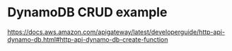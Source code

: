 # DynamoDB CRUD example
https://docs.aws.amazon.com/apigateway/latest/developerguide/http-api-dynamo-db.html#http-api-dynamo-db-create-function

